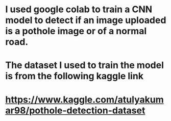 # I used google colab to train a CNN model to detect if an image uploaded is a pothole image or of a normal road.
# The dataset I used to train the model is from the following kaggle link
# https://www.kaggle.com/atulyakumar98/pothole-detection-dataset
